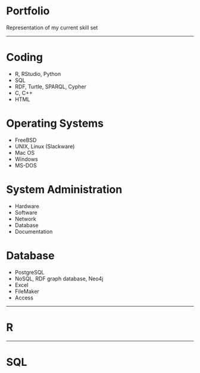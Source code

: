 # Portfolio
Representation of my current skill set

---

# Coding
- R, RStudio, Python
- SQL
- RDF, Turtle, SPARQL, Cypher
- C, C++
- HTML

# Operating Systems
- FreeBSD
- UNIX, Linux (Slackware)
- Mac OS
- Windows
- MS-DOS

# System Administration
- Hardware
- Software
- Network
- Database
- Documentation

# Database
- PostgreSQL
- NoSQL, RDF graph database, Neo4j
- Excel
- FileMaker
- Access

---

# R

---

# SQL
